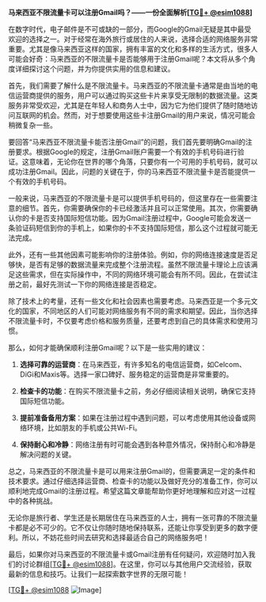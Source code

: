 **马来西亚不限流量卡可以注册Gmail吗？——一份全面解析[[TG💪+ @esim1088](https://t.me/s/esim1088)]**

在数字时代，电子邮件是不可或缺的一部分，而Google的Gmail无疑是其中最受欢迎的选择之一。对于经常在海外旅行或居住的人来说，选择合适的网络服务非常重要。尤其是像马来西亚这样的国家，拥有丰富的文化和多样的生活方式，很多人可能会好奇：马来西亚的不限流量卡是否能够用于注册Gmail呢？本文将从多个角度详细探讨这个问题，并为你提供实用的信息和建议。

首先，我们需要了解什么是不限流量卡。马来西亚的不限流量卡通常是由当地的电信运营商提供的服务，用户可以通过购买这些卡片来享受无限制的数据流量。这类服务非常受欢迎，尤其是在年轻人和商务人士中，因为它为他们提供了随时随地访问互联网的机会。然而，对于想要使用这些卡注册Gmail的用户来说，情况可能会稍微复杂一些。

要回答“马来西亚不限流量卡能否注册Gmail”的问题，我们首先要明确Gmail的注册要求。根据Google的规定，注册Gmail账户需要一个有效的手机号码进行验证。这意味着，无论你在世界的哪个角落，只要你有一个可用的手机号码，就可以成功注册Gmail。因此，问题的关键在于，你的马来西亚不限流量卡是否能提供一个有效的手机号码。

一般来说，马来西亚的不限流量卡是可以提供手机号码的，但这里存在一些需要注意的细节。首先，你需要确保你的卡已经激活并且可以正常使用。其次，你需要确认你的卡是否支持国际短信功能。因为Gmail注册过程中，Google可能会发送一条验证码短信到你的手机上，如果你的卡不支持国际短信，那么这个过程就可能无法完成。

此外，还有一些其他因素可能影响你的注册体验。例如，你的网络连接速度是否足够快，是否有足够的数据流量来完成整个注册流程。虽然不限流量卡理论上应该满足这些需求，但在实际操作中，不同的网络环境可能会有所不同。因此，在尝试注册之前，最好先测试一下你的网络连接是否稳定。

除了技术上的考量，还有一些文化和社会因素也需要考虑。马来西亚是一个多元文化的国家，不同地区的人们可能对网络服务有不同的需求和期望。因此，当你选择不限流量卡时，不仅要考虑价格和服务质量，还要考虑到自己的具体需求和使用习惯。

那么，如何才能确保顺利注册Gmail呢？以下是一些实用的建议：

1. **选择可靠的运营商**：在马来西亚，有许多知名的电信运营商，如Celcom、DiGi和Maxis等。选择一家口碑好、服务稳定的运营商是非常重要的。

2. **检查卡的功能**：在购买不限流量卡之前，务必仔细阅读相关说明，确保它支持国际短信功能。

3. **提前准备备用方案**：如果在注册过程中遇到问题，可以考虑使用其他设备或网络环境，比如朋友的手机或公共Wi-Fi。

4. **保持耐心和冷静**：网络注册有时可能会遇到各种意外情况，保持耐心和冷静是解决问题的关键。

总之，马来西亚的不限流量卡是可以用来注册Gmail的，但需要满足一定的条件和技术要求。通过仔细选择运营商、检查卡的功能以及做好充分的准备工作，你可以顺利地完成Gmail的注册过程。希望这篇文章能帮助你更好地理解和应对这一过程中的各种挑战。

无论你是旅行者、学生还是长期居住在马来西亚的人士，拥有一张可靠的不限流量卡都是必不可少的。它不仅让你随时随地保持联系，还能让你享受到更多的数字便利。所以，不妨花些时间去研究和选择最适合自己的网络服务吧！

最后，如果你对马来西亚的不限流量卡或Gmail注册有任何疑问，欢迎随时加入我们的讨论群组[[TG💪+ @esim1088](https://t.me/s/esim1088)]。在这里，你可以与其他用户交流经验，获取最新的信息和技巧。让我们一起探索数字世界的无限可能！

[[TG💪+ @esim1088](https://t.me/s/esim1088) ![Image](https://i.postimg.cc/4NQfJmqS/Snipaste-2025-05-13-00-14-12.png)]
